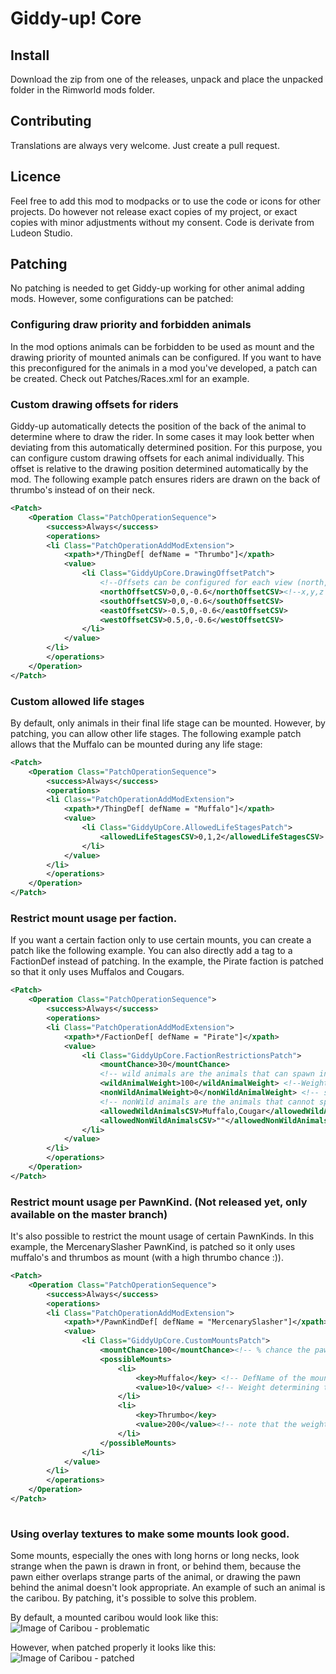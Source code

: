 # Giddy-up! Core

## Install

Download the zip from one of the releases, unpack and place the unpacked folder in the Rimworld mods folder. 

## Contributing

Translations are always very welcome. Just create a pull request.

## Licence
Feel free to add this mod to modpacks or to use the code or icons for other projects. 
Do however not release exact copies of my project, or exact copies with minor adjustments without my consent.
Code is derivate from Ludeon Studio.

## Patching 

No patching is needed to get Giddy-up working for other animal adding mods. However, some configurations can be patched: 

### Configuring draw priority and forbidden animals 

In the mod options animals can be forbidden to be used as mount and the drawing priority of mounted animals can be configured. If you want to have this preconfigured for the animals in a mod you've developed, a patch can be created. 
Check out Patches/Races.xml for an example. 

### Custom drawing offsets for riders

Giddy-up automatically detects the position of the back of the animal to determine where to draw the rider. In some cases it may look better when deviating from this automatically determined position. For this purpose, you can configure custom drawing offsets for each animal individually. This offset is relative to the drawing position determined automatically by the mod. The following example patch ensures riders are drawn on the back of thrumbo's instead of on their neck. 

```xml
<Patch>
	<Operation Class="PatchOperationSequence">
		<success>Always</success>
		<operations>
		<li Class="PatchOperationAddModExtension">
			<xpath>*/ThingDef[ defName = "Thrumbo"]</xpath> 
			<value>
				<li Class="GiddyUpCore.DrawingOffsetPatch">
					<!--Offsets can be configured for each view (north, south, west, east) separately using comma separated floating point values-->
					<northOffsetCSV>0,0,-0.6</northOffsetCSV><!--x,y,z coordinates. Mind that x: horizontal axis, y: drawing priority, z: vertical axis -->	
					<southOffsetCSV>0,0,-0.6</southOffsetCSV>	
					<eastOffsetCSV>-0.5,0,-0.6</eastOffsetCSV>	
					<westOffsetCSV>0.5,0,-0.6</westOffsetCSV>	
				</li>
			</value>
		</li>
		</operations>
	</Operation>
</Patch>
```
### Custom allowed life stages 

By default, only animals in their final life stage can be mounted. However, by patching, you can allow other life stages. The following example patch allows that the Muffalo can be mounted during any life stage:

```xml
<Patch>
	<Operation Class="PatchOperationSequence">
		<success>Always</success>
		<operations>
		<li Class="PatchOperationAddModExtension">
			<xpath>*/ThingDef[ defName = "Muffalo"]</xpath> 
			<value>
				<li Class="GiddyUpCore.AllowedLifeStagesPatch">
					<allowedLifeStagesCSV>0,1,2</allowedLifeStagesCSV> <!-- Provide the life stage indices as csv here.-->	
				</li>
			</value>
		</li>
		</operations>
	</Operation>
</Patch>
```
### Restrict mount usage per faction.

If you want a certain faction only to use certain mounts, you can create a patch like the following example. You can also directly add a <modExtensions> tag to a FactionDef instead of patching. 
In the example, the Pirate faction is patched so that it only uses Muffalos and Cougars.
 
```xml
<Patch>
	<Operation Class="PatchOperationSequence">
		<success>Always</success>
		<operations>
		<li Class="PatchOperationAddModExtension">
			<xpath>*/FactionDef[ defName = "Pirate"]</xpath> 
			<value>
				<li Class="GiddyUpCore.FactionRestrictionsPatch">
					<mountChance>30</mountChance>
					<!-- wild animals are the animals that can spawn in the wild -->
					<wildAnimalWeight>100</wildAnimalWeight> <!--Weights can have any integer value, and the relative fraction to the other weight will determine the change a type of animal spawns-->
					<nonWildAnimalWeight>0</nonWildAnimalWeight> <!-- setting this to 0 ensures no default domestic animals are spawned -->
					<!-- nonWild animals are the animals that cannot spawn in the wild, examples are Thrumbo's, farm animals etc.  -->
					<allowedWildAnimalsCSV>Muffalo,Cougar</allowedWildAnimalsCSV> <!--Use a csv with animal DefNames-->
					<allowedNonWildAnimalsCSV>""</allowedNonWildAnimalsCSV> <!-- only making this empty will imply no restrictions at all, so make sure domesticAnimalWeight is 0 if you don't want any domestic animals-->
				</li>
			</value>
		</li>
		</operations>
	</Operation>
</Patch>
```
### Restrict mount usage per PawnKind. (Not released yet, only available on the master branch)

It's also possible to restrict the mount usage of certain PawnKinds. In this example, the MercenarySlasher PawnKind, is patched so it only uses muffalo's and thrumbos as mount (with a high thrumbo chance :)). 

```xml
<Patch>
	<Operation Class="PatchOperationSequence">
		<success>Always</success>
		<operations>
		<li Class="PatchOperationAddModExtension">
			<xpath>*/PawnKindDef[ defName = "MercenarySlasher"]</xpath>
			<value>
				<li Class="GiddyUpCore.CustomMountsPatch">
					<mountChance>100</mountChance><!-- % chance the pawn of the PawnKind will be a rider with a mount-->
					<possibleMounts>
						<li>
							<key>Muffalo</key> <!-- DefName of the mount-->
							<value>10</value> <!-- Weight determining the chance the mount will be of the type of the key --> 
						</li>
						<li>
							<key>Thrumbo</key>
							<value>200</value><!-- note that the weights don't have to add up to 100, as they are normalized automatically -->
						</li>
					</possibleMounts>
				</li>
			</value>
		</li>
		</operations>
	</Operation>
</Patch>
	
```
### Using overlay textures to make some mounts look good. 

Some mounts, especially the ones with long horns or long necks, look strange when the pawn is drawn in front, or behind them, because the pawn either overlaps strange parts of the animal, or drawing the pawn behind the animal doesn't look appropriate. An example of such an animal is the caribou. By patching, it's possible to solve this problem.

By default, a mounted caribou would look like this: 
![Image of Caribou - problematic](https://i.imgur.com/zYVXxLE.jpg)

However, when patched properly it looks like this: 
![Image of Caribou - patched](https://i.imgur.com/KElb0NV.jpg)












